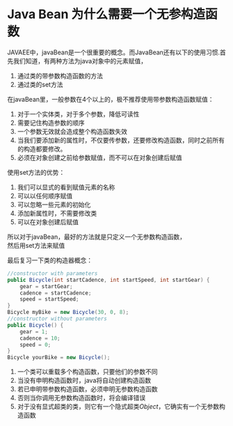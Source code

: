 # Java Bean 为什么需要一个无参构造函数

JAVAEE中，javaBean是一个很重要的概念。而JavaBean还有以下的使用习惯.首先我们知道，有两种方法为java对象中的元素赋值，

1. 通过类的带参数构造函数的方法
2. 通过类的set方法


在javaBean里，一般参数在4个以上的，极不推荐使用带参数构造函数赋值：

 1.  对于一个实体类，对于多个参数，降低可读性
 2. 需要记住构造参数的顺序
 3. 一个参数无效就会造成整个构造函数失效
 4. 当我们要添加新的属性时，不仅要传参数，还要修改构造函数，同时之前所有的构造都要修改。
 5. 必须在对象创建之前给参数赋值，而不可以在对象创建后赋值

使用set方法的优势：

 1.  我们可以显式的看到赋值元素的名称
 2. 可以以任何顺序赋值
 3. 可以忽略一些元素的初始化
 4. 添加新属性时，不需要修改类
 5. 可以在对象创建后赋值

所以对于javaBean，最好的方法就是只定义一个无参数构造函数，  
然后用set方法来赋值

最后复习一下类的构造器概念：

```java
//constructor with parameters
public Bicycle(int startCadence, int startSpeed, int startGear) {
    gear = startGear;
    cadence = startCadence;
    speed = startSpeed;
}
Bicycle myBike = new Bicycle(30, 0, 8);
//constructor without parameters
public Bicycle() {
    gear = 1;
    cadence = 10;
    speed = 0;
}
Bicycle yourBike = new Bicycle();
```

1. 一个类可以重载多个构造函数，只要他们的参数不同  
2. 当没有申明构造函数时，java将自动创建构造函数  
3. 若已申明带参数构造函数，必须申明无参数构造函数  
4. 否则当你调用无参数构造函数时，将会编译错误  
5. 对于没有显式超类的类，则它有一个隐式超类*Object*，它确实有一个无参数构造函数
